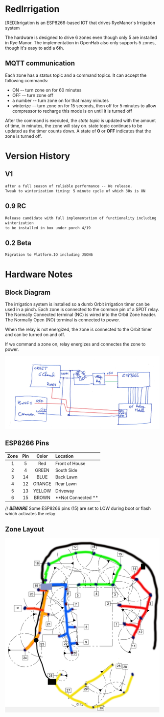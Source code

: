 # RedIrrigation

[RED]Irrigation is an ESP8266-based IOT that drives RyeManor's Irrigation system

The hardware is designed to drive 6 zones even though only 5 are installed in Rye Manor. The implementation in OpenHab also only supports 5 zones, though it's easy to add a 6th.

## MQTT communication
Each zone has a status topic and a command topics. It can accept the following commands:
- ON -- turn zone on for 60 minutes
- OFF -- turn zone off
- a number -- turn zone on for that many minutes
- winterize -- turn zone on for 15 seconds, then off for 5 minutes to allow compressor to recharge
    this mode is on until it is turned off

After the command is executed, the _state topic_ is updated with the amount of time, in minutes, the zone will stay on.
state topic continues to be updated as the timer counts down. 
A state of **0** or **OFF** indicates that the zone is turned off.



# Version History
## V1
    after a full season of reliable performance -- We release.
    Tweak to winterization timing: 5 minute cycle of which 30s is ON

## 0.9 RC
    Release candidate with full implementation of functionality including winterization
    to be installed in box under porch 4/19

## 0.2 Beta
    Migration to Platform.IO including JSON6


# Hardware Notes

## Block Diagram

The irrigation system is installed so a dumb Orbit irrigation timer can be used in a pinch. Each zone is connected to the common pin of a SPDT relay. The Normally Connected terminal (NC) is wired into the Orbit Zone header. The Normally Open (NO) terminal is connected to power.

When the relay is not energized, the zone is connected to the Orbit timer and can be turned on and off.

If we command a zone on, relay energizes and connectes the zone to power.


![](./media/Schematics.jpg)


## ESP8266 Pins

   
| Zone  | Pin  | Color  | Location        |
|:---:|:---:|:---:|:---|
| 1 | 5 | Red  |  Front of House |
| 2 | 4  | GREEN | South Side  |
| 3 | 14  | BLUE | Back Lawn  |
| 4 | 12 | ORANGE | Rear Lawn |
| 5 | 13 | YELLOW | Driveway |
| 6 | 15 | BROWN | **Not Connected ** |


// ***BEWARE*** Some ESP8266 pins (15) are set to LOW during boot or flash which activates the relay

## Zone Layout
![](./media/lawn.jpg)



